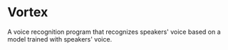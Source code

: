# Vortex
A voice recognition program that recognizes speakers' voice based on a model trained with speakers' voice.
